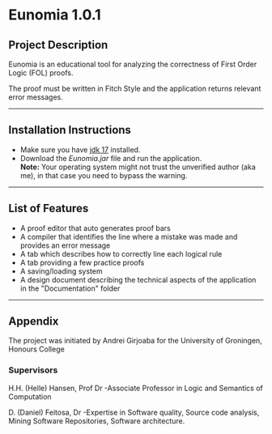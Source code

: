 # Eunomia 1.0.1

## Project Description
Eunomia is an educational tool for analyzing the correctness of First Order Logic (FOL) proofs. 

The proof must be written in Fitch Style and the application returns relevant error messages.

---

## Installation Instructions
- Make sure you have [jdk 17](https://www.oracle.com/java/technologies/javase/jdk17-archive-downloads.html) installed.
- Download the _Eunomia.jar_ file and run the application. <br> **Note:** Your operating system might not trust the unverified author (aka me), in that case you need to bypass the warning.

---

## List of Features

- A proof editor that auto generates proof bars
- A compiler that identifies the line where a mistake was made and provides an error message
- A tab which describes how to correctly line each logical rule
- A tab providing a few practice proofs
- A saving/loading system
- A design document describing the technical aspects of the application in the "Documentation" folder

---

## Appendix

The project was initiated by Andrei Girjoaba for the University of Groningen, Honours College 

### Supervisors

H.H. (Helle) Hansen, Prof Dr -Associate Professor in Logic and Semantics of Computation 

D. (Daniel) Feitosa, Dr -Expertise in Software quality, Source code analysis, Mining Software Repositories, Software architecture.
